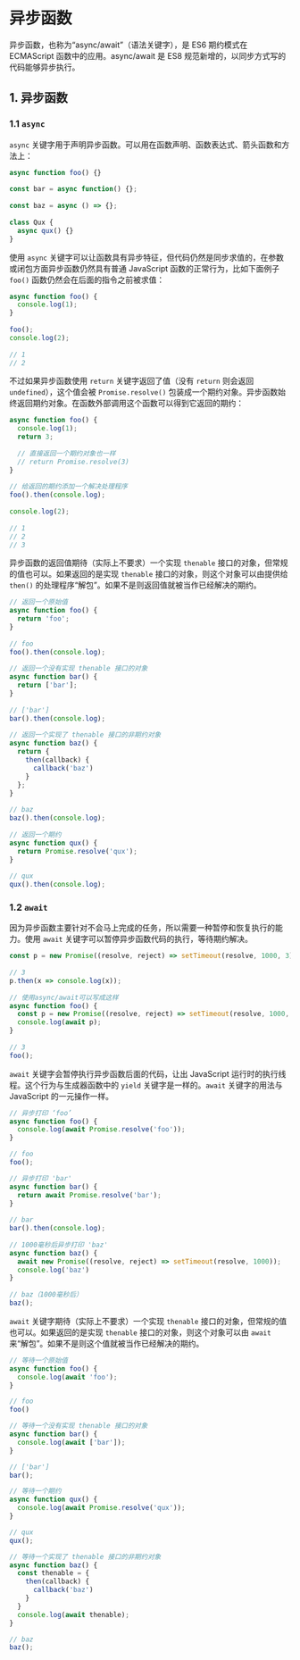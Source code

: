 # 异步函数

异步函数，也称为“async/await”（语法关键字），是 ES6 期约模式在 ECMAScript 函数中的应用。async/await 是 ES8 规范新增的，以同步方式写的代码能够异步执行。

## 1. 异步函数

### 1.1 `async`

`async` 关键字用于声明异步函数。可以用在函数声明、函数表达式、箭头函数和方法上：

``` javascript
async function foo() {}
 
const bar = async function() {};
 
const baz = async () => {};
 
class Qux {
  async qux() {}
}
```

使用 `async` 关键字可以让函数具有异步特征，但代码仍然是同步求值的，在参数或闭包方面异步函数仍然具有普通 JavaScript 函数的正常行为，比如下面例子 `foo()` 函数仍然会在后面的指令之前被求值：

``` javascript
async function foo() {
  console.log(1);
}
 
foo();
console.log(2);
 
// 1
// 2
```

不过如果异步函数使用 `return` 关键字返回了值（没有 `return` 则会返回 `undefined`），这个值会被 `Promise.resolve()` 包装成一个期约对象。异步函数始终返回期约对象。在函数外部调用这个函数可以得到它返回的期约：

``` javascript
async function foo() {
  console.log(1);
  return 3;
 
  // 直接返回一个期约对象也一样
  // return Promise.resolve(3)
}
 
// 给返回的期约添加一个解决处理程序
foo().then(console.log);
 
console.log(2);
 
// 1
// 2
// 3
```

异步函数的返回值期待（实际上不要求）一个实现 `thenable` 接口的对象，但常规的值也可以。如果返回的是实现 `thenable` 接口的对象，则这个对象可以由提供给 `then()` 的处理程序“解包”。如果不是则返回值就被当作已经解决的期约。

``` javascript
// 返回一个原始值
async function foo() {
  return 'foo';
}
 
// foo
foo().then(console.log);
 
// 返回一个没有实现 thenable 接口的对象
async function bar() {
  return ['bar'];
}
 
// ['bar']
bar().then(console.log);
 
// 返回一个实现了 thenable 接口的非期约对象
async function baz() {
  return {
    then(callback) {
      callback('baz')
    }
  };
}
 
// baz
baz().then(console.log);
 
// 返回一个期约
async function qux() {
  return Promise.resolve('qux');
}
 
// qux
qux().then(console.log);
```

### 1.2 `await`

因为异步函数主要针对不会马上完成的任务，所以需要一种暂停和恢复执行的能力。使用 `await` 关键字可以暂停异步函数代码的执行，等待期约解决。

``` javascript
const p = new Promise((resolve, reject) => setTimeout(resolve, 1000, 3));
 
// 3
p.then(x => console.log(x));
 
// 使用async/await可以写成这样
async function foo() {
  const p = new Promise((resolve, reject) => setTimeout(resolve, 1000, 3));
  console.log(await p);
}
 
// 3
foo();
```

`await` 关键字会暂停执行异步函数后面的代码，让出 JavaScript 运行时的执行线程。这个行为与生成器函数中的 `yield` 关键字是一样的。`await` 关键字的用法与 JavaScript 的一元操作一样。

``` javascript
// 异步打印 ‘foo’
async function foo() {
  console.log(await Promise.resolve('foo'));
}

// foo
foo();

// 异步打印 'bar'
async function bar() {
  return await Promise.resolve('bar');
}
 
// bar
bar().then(console.log);
 
// 1000毫秒后异步打印 'baz'
async function baz() {
  await new Promise((resolve, reject) => setTimeout(resolve, 1000));
  console.log('baz')
}
 
// baz（1000毫秒后）
baz();
```

`await` 关键字期待（实际上不要求）一个实现 `thenable` 接口的对象，但常规的值也可以。如果返回的是实现 `thenable` 接口的对象，则这个对象可以由 `await` 来“解包”。如果不是则这个值就被当作已经解决的期约。

``` javascript
// 等待一个原始值
async function foo() {
  console.log(await 'foo');
}

// foo
foo()

// 等待一个没有实现 thenable 接口的对象
async function bar() {
  console.log(await ['bar']);
}

// ['bar']
bar();

// 等待一个期约
async function qux() {
  console.log(await Promise.resolve('qux'));
}

// qux
qux();

// 等待一个实现了 thenable 接口的非期约对象
async function baz() {
  const thenable = {
    then(callback) {
      callback('baz')
    }
  }
  console.log(await thenable);
}

// baz
baz();
```

